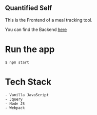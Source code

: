 ## Quantified Self

This is the Frontend of a meal tracking tool.

You can find the Backend [here](https://github.com/chantal66/Quantified-Self-API-JS)

# Run the app 
```
$ npm start
```


# Tech Stack 
    - Vanilla JavaScript
    - Jquery
    - Node JS
    - Webpack
    
    